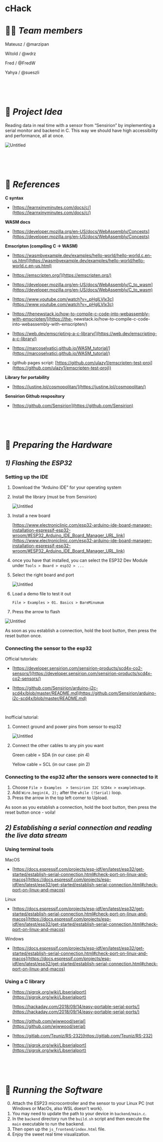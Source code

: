 # cHack

# 🧑‍💻 *Team members*

Mateusz / @marzipan

Witold / @wdrz

Fred / @FredW

Yahya / @sueszli

<br><br><br>

# 📃 *Project Idea*

Reading data in real time with a sensor from “Sensirion” by implementing a serial monitor and backend in C.
This way we should have high accessibility and performance, all at once.

![Untitled](./readme_assets/Untitled.png)

<br><br><br>

# 👀 *References*

**C syntax**

- [https://learnxinyminutes.com/docs/c/](https://learnxinyminutes.com/docs/c/)

**WASM docs**

- [https://developer.mozilla.org/en-US/docs/WebAssembly/Concepts](https://developer.mozilla.org/en-US/docs/WebAssembly/Concepts)

**Emscripten (compiling C → WASM)**

- [https://wasmbyexample.dev/examples/hello-world/hello-world.c.en-us.html](https://wasmbyexample.dev/examples/hello-world/hello-world.c.en-us.html)

- [https://emscripten.org/](https://emscripten.org/)

- [https://developer.mozilla.org/en-US/docs/WebAssembly/C_to_wasm](https://developer.mozilla.org/en-US/docs/WebAssembly/C_to_wasm)

- [https://www.youtube.com/watch?v=_pHgILVlx3c](https://www.youtube.com/watch?v=_pHgILVlx3c)

- [https://thenewstack.io/how-to-compile-c-code-into-webassembly-with-emscripten/](https://the- newstack.io/how-to-compile-c-code-into-webassembly-with-emscripten/)

- [https://web.dev/emscripting-a-c-library/](https://web.dev/emscripting-a-c-library/)

- [https://marcoselvatici.github.io/WASM_tutorial/](https://marcoselvatici.github.io/WASM_tutorial/)

- (github pages script: [https://github.com/ulazy1/emscripten-test-proj](https://github.com/ulazy1/emscripten-test-proj))


**Library for portability**

- [https://justine.lol/cosmopolitan/](https://justine.lol/cosmopolitan/)

**Sensirion Github respository**

- [https://github.com/Sensirion](https://github.com/Sensirion)

<br><br><br>

# 🔧 *Preparing the Hardware*

## *1) Flashing the ESP32*

### Setting up the IDE

1. Download the “Arduino IDE” for your operating system
2. Install the library (must be from Sensirion)
    
    ![Untitled](./readme_assets/Untitled%201.png)
    
3. Install a new board
    
    [https://www.electroniclinic.com/esp32-arduino-ide-board-manager-installation-espressif-esp32-wroom/#ESP32_Arduino_IDE_Board_Manager_URL_link](https://www.electroniclinic.com/esp32-arduino-ide-board-manager-installation-espressif-esp32-wroom/#ESP32_Arduino_IDE_Board_Manager_URL_link)
    
4. once you have that installed, you can select the ESP32 Dev Module under `Tools > Board > esp32 > ...`
5. Select the right board and port
    
    ![Untitled](./readme_assets/Untitled%202.png)
    
6. Load a demo file to test it out
    
    `File > Examples > 01. Basics > BareMinumum`
    

4. Press the arrow to flash

![Untitled](./readme_assets/Untitled%203.png)

As soon as you establish a connection, hold the boot button, then press the reset button once.

### Connecting the sensor to the esp32

Official tutorials:

- [https://developer.sensirion.com/sensirion-products/scd4x-co2-sensors/](https://developer.sensirion.com/sensirion-products/scd4x-co2-sensors/)

- [https://github.com/Sensirion/arduino-i2c-scd4x/blob/master/README.md](https://github.com/Sensirion/arduino-i2c-scd4x/blob/master/README.md)

<br>

Inofficial tutorial:

1. Connect ground and power pins from sensor to esp32
    
    ![Untitled](./readme_assets/Untitled%204.png)
    
2. Connect the other cables to any pin you want
    
    Green cable = SDA (in our case: pin 4)
    
    Yellow cable = SCL (in our case: pin 2)

### Connecting to the esp32 after the sensors were connected to it

1. Choose `File > Examples  > Sensirion I2C SCD4x > exampleUsage`.
2. Add `Wire.begin(4, 2);` after the `while (!Serial)` loop.
3. Press the arrow in the top left corner to Upload.

As soon as you establish a connection, hold the boot button, then press the reset button once - voila!

## *2) Establishing a serial connection and reading the live data stream*

### Using terminal tools

MacOS

- [https://docs.espressif.com/projects/esp-idf/en/latest/esp32/get-started/establish-serial-connection.html#check-port-on-linux-and-macos](https://docs.espressif.com/projects/esp-idf/en/latest/esp32/get-started/establish-serial-connection.html#check-port-on-linux-and-macos)

Linux

- [https://docs.espressif.com/projects/esp-idf/en/latest/esp32/get-started/establish-serial-connection.html#check-port-on-linux-and-macos](https://docs.espressif.com/projects/esp-idf/en/latest/esp32/get-started/establish-serial-connection.html#check-port-on-linux-and-macos)

Windows

- [https://docs.espressif.com/projects/esp-idf/en/latest/esp32/get-started/establish-serial-connection.html#check-port-on-linux-and-macos](https://docs.espressif.com/projects/esp-idf/en/latest/esp32/get-started/establish-serial-connection.html#check-port-on-linux-and-macos)

### Using a C library

- [https://sigrok.org/wiki/Libserialport](https://sigrok.org/wiki/Libserialport)
    
    [https://hackaday.com/2018/09/14/easy-portable-serial-ports/](https://hackaday.com/2018/09/14/easy-portable-serial-ports/)
    
- [https://github.com/wjwwood/serial](https://github.com/wjwwood/serial)
- [https://gitlab.com/Teuniz/RS-232](https://gitlab.com/Teuniz/RS-232)
- [https://sigrok.org/wiki/Libserialport](https://sigrok.org/wiki/Libserialport)


<br><br><br>

# 🔧 *Running the Software*

0. Attach the ESP23 microcontroller and the sensor to your Linux PC (not Windows or MacOs, also WSL doesn't work).
1. You may need to update the path to your device in `backend/main.c`.
2. In the `backend` directory run the `build.sh` script and then execute the `main` executable to run the backend.
3. Then open up the `js_frontend/index.html` file.
4. Enjoy the sweet real time visualization.
